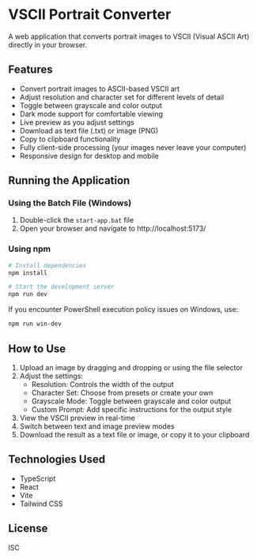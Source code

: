 # VSCII Portrait Converter

A web application that converts portrait images to VSCII (Visual ASCII Art) directly in your browser.

## Features

- Convert portrait images to ASCII-based VSCII art
- Adjust resolution and character set for different levels of detail
- Toggle between grayscale and color output
- Dark mode support for comfortable viewing
- Live preview as you adjust settings
- Download as text file (.txt) or image (PNG)
- Copy to clipboard functionality
- Fully client-side processing (your images never leave your computer)
- Responsive design for desktop and mobile

## Running the Application

### Using the Batch File (Windows)

1. Double-click the `start-app.bat` file
2. Open your browser and navigate to http://localhost:5173/

### Using npm

```bash
# Install dependencies
npm install

# Start the development server
npm run dev
```

If you encounter PowerShell execution policy issues on Windows, use:
```bash
npm run win-dev
```

## How to Use

1. Upload an image by dragging and dropping or using the file selector
2. Adjust the settings:
   - Resolution: Controls the width of the output
   - Character Set: Choose from presets or create your own
   - Grayscale Mode: Toggle between grayscale and color output
   - Custom Prompt: Add specific instructions for the output style
3. View the VSCII preview in real-time
4. Switch between text and image preview modes
5. Download the result as a text file or image, or copy it to your clipboard

## Technologies Used

- TypeScript
- React
- Vite
- Tailwind CSS

## License

ISC 